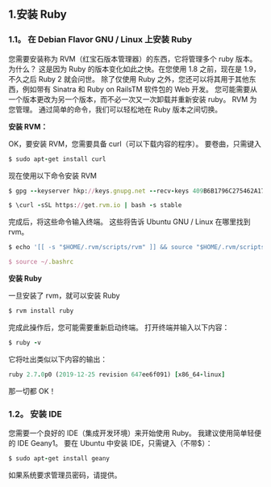 ## 1.安装 Ruby

### 1.1。 在 Debian Flavor GNU / Linux 上安装 Ruby

您需要安装称为 RVM（红宝石版本管理器）的东西，它将管理多个 ruby 版本。 为什么？ 这是因为 Ruby 的版本变化如此之快。在您使用 1.8 之前，现在是 1.9，不久之后 Ruby 2 就会问世。 除了仅使用 Ruby 之外，您还可以将其用于其他东西，例如带有 Sinatra 和 Ruby on RailsTM 软件包的 Web 开发。 您可能需要从一个版本更改为另一个版本，而不必一次又一次卸载并重新安装 ruby。 RVM 为您管理。 通过简单的命令，我们可以轻松地在 Ruby 版本之间切换。

**安装 RVM：**

OK，要安装 RVM，您需要具备 curl（可以下载内容的程序）。 要卷曲，只需键入

```rb
$ sudo apt-get install curl
```

现在使用以下命令安装 RVM

```rb
$ gpg --keyserver hkp://keys.gnupg.net --recv-keys 409B6B1796C275462A1703113804BB82D39DC0E3 7D2BAF1CF37B13E2069D6956105BD0E739499BDB

$ \curl -sSL https://get.rvm.io | bash -s stable
```

完成后，将这些命令输入终端。 这些将告诉 Ubuntu GNU / Linux 在哪里找到 rvm。

```rb
$ echo '[[ -s "$HOME/.rvm/scripts/rvm" ]] && source "$HOME/.rvm/scripts/rvm" # Load RVM into a shell session *as a function*' >> ~/.bashrc

$ source ~/.bashrc
```

**安装 Ruby**

一旦安装了 rvm，就可以安装 Ruby

```rb
$ rvm install ruby
```

完成此操作后，您可能需要重新启动终端。 打开终端并输入以下内容：

```rb
$ ruby -v
```

它将吐出类似以下内容的输出：

```rb
ruby 2.7.0p0 (2019-12-25 revision 647ee6f091) [x86_64-linux]
```

那一切都 OK！

### 1.2。 安装 IDE

您需要一个良好的 IDE（集成开发环境）来开始使用 Ruby。 我建议使用简单轻便的 IDE Geany1。 要在 Ubuntu 中安装 IDE，只需键入（不带$）：

```rb
$ sudo apt-get install geany
```

如果系统要求管理员密码，请提供。